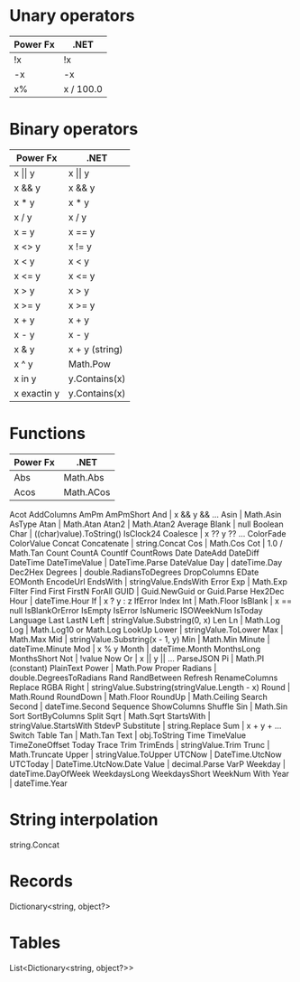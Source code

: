 # Unary operators

Power Fx | .NET
--- | ---
!x | !x
-x | -x
x% | x / 100.0

# Binary operators

Power Fx | .NET
--- | ---
x \|\| y | x \|\| y
x && y | x && y
x * y | x * y
x / y | x / y
x = y | x == y
x <> y | x != y
x < y | x < y
x <= y | x <= y
x > y | x > y
x >= y | x >= y
x + y | x + y
x - y | x - y
x & y | x + y (string)
x ^ y | Math.Pow
x in y | y.Contains(x)
x exactin y | y.Contains(x)


# Functions

Power Fx | .NET
--- | ---
Abs | Math.Abs
Acos | Math.ACos
Acot
AddColumns
AmPm
AmPmShort
And | x && y && ...
Asin | Math.Asin
AsType
Atan | Math.Atan
Atan2 | Math.Atan2
Average
Blank | null
Boolean
Char | ((char)value).ToString()
IsClock24
Coalesce | x ?? y ?? ...
ColorFade
ColorValue
Concat
Concatenate | string.Concat
Cos | Math.Cos
Cot | 1.0 / Math.Tan
Count
CountA
CountIf
CountRows
Date
DateAdd
DateDiff
DateTime
DateTimeValue | DateTime.Parse
DateValue
Day | dateTime.Day
Dec2Hex
Degrees | double.RadiansToDegrees
DropColumns
EDate
EOMonth
EncodeUrl
EndsWith | stringValue.EndsWith
Error
Exp | Math.Exp
Filter
Find
First
FirstN
ForAll
GUID | Guid.NewGuid or Guid.Parse
Hex2Dec
Hour | dateTime.Hour
If | x ? y : z
IfError
Index
Int | Math.Floor
IsBlank | x == null
IsBlankOrError
IsEmpty
IsError
IsNumeric
ISOWeekNum
IsToday
Language
Last
LastN
Left | stringValue.Substring(0, x)
Len
Ln | Math.Log
Log | Math.Log10 or Math.Log
LookUp
Lower | stringValue.ToLower
Max | Math.Max
Mid | stringValue.Substring(x - 1, y)
Min | Math.Min
Minute | dateTime.Minute
Mod | x % y
Month | dateTime.Month
MonthsLong
MonthsShort
Not | !value
Now
Or | x \|\| y \|\| ...
ParseJSON
Pi | Math.PI (constant)
PlainText
Power | Math.Pow
Proper
Radians | double.DegreesToRadians
Rand
RandBetween
Refresh
RenameColumns
Replace
RGBA
Right | stringValue.Substring(stringValue.Length - x)
Round | Math.Round
RoundDown | Math.Floor
RoundUp | Math.Ceiling
Search
Second | dateTime.Second
Sequence
ShowColumns
Shuffle
Sin | Math.Sin
Sort
SortByColumns
Split
Sqrt | Math.Sqrt
StartsWith | stringValue.StartsWith
StdevP
Substitute | string.Replace
Sum | x + y + ...
Switch
Table
Tan | Math.Tan
Text | obj.ToString
Time
TimeValue
TimeZoneOffset
Today
Trace
Trim
TrimEnds | stringValue.Trim
Trunc | Math.Truncate
Upper | stringValue.ToUpper
UTCNow | DateTime.UtcNow
UTCToday | DateTime.UtcNow.Date
Value | decimal.Parse
VarP
Weekday | dateTime.DayOfWeek
WeekdaysLong
WeekdaysShort
WeekNum
With
Year | dateTime.Year

# String interpolation

string.Concat

# Records

Dictionary<string, object?>

# Tables

List<Dictionary<string, object?>>
